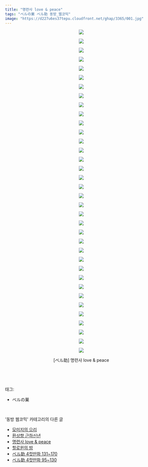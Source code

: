 ```yaml
---
title: "명련사 love & peace"
tags: "ベルの巣 ベル助 동방_웹코믹"
image: "https://d227u6es37tepu.cloudfront.net/ghap/3365/001.jpg"
---
```

<div class="article">
<p style="text-align: center; clear: none; float: none;"><img src="{{ site.imgserver6 }}/ghap/3365/001.jpg"/></p>
<p style="text-align: center; clear: none; float: none;"><img src="{{ site.imgserver6 }}/ghap/3365/002.jpg"/></p>
<p style="text-align: center; clear: none; float: none;"><img src="{{ site.imgserver6 }}/ghap/3365/003.jpg"/></p>
<p style="text-align: center; clear: none; float: none;"><img src="{{ site.imgserver6 }}/ghap/3365/004.jpg"/></p>
<p style="text-align: center; clear: none; float: none;"><img src="{{ site.imgserver6 }}/ghap/3365/005.jpg"/></p>
<p style="text-align: center; clear: none; float: none;"><img src="{{ site.imgserver6 }}/ghap/3365/006.jpg"/></p>
<p style="text-align: center; clear: none; float: none;"><img src="{{ site.imgserver6 }}/ghap/3365/007.jpg"/></p>
<p style="text-align: center; clear: none; float: none;"><img src="{{ site.imgserver6 }}/ghap/3365/008.jpg"/></p>
<p style="text-align: center; clear: none; float: none;"><img src="{{ site.imgserver6 }}/ghap/3365/009.jpg"/></p>
<p style="text-align: center; clear: none; float: none;"><img src="{{ site.imgserver6 }}/ghap/3365/010.jpg"/></p>
<p style="text-align: center; clear: none; float: none;"><img src="{{ site.imgserver6 }}/ghap/3365/011.jpg"/></p>
<p style="text-align: center; clear: none; float: none;"><img src="{{ site.imgserver6 }}/ghap/3365/012.jpg"/></p>
<p style="text-align: center; clear: none; float: none;"><img src="{{ site.imgserver6 }}/ghap/3365/013.jpg"/></p>
<p style="text-align: center; clear: none; float: none;"><img src="{{ site.imgserver6 }}/ghap/3365/014.jpg"/></p>
<p style="text-align: center; clear: none; float: none;"><img src="{{ site.imgserver6 }}/ghap/3365/015.jpg"/></p>
<p style="text-align: center; clear: none; float: none;"><img src="{{ site.imgserver6 }}/ghap/3365/016.jpg"/></p>
<p style="text-align: center; clear: none; float: none;"><img src="{{ site.imgserver6 }}/ghap/3365/017.jpg"/></p>
<p style="text-align: center; clear: none; float: none;"><img src="{{ site.imgserver6 }}/ghap/3365/018.jpg"/></p>
<p style="text-align: center; clear: none; float: none;"><img src="{{ site.imgserver6 }}/ghap/3365/019.jpg"/></p>
<p style="text-align: center; clear: none; float: none;"><img src="{{ site.imgserver6 }}/ghap/3365/020.jpg"/></p>
<p style="text-align: center; clear: none; float: none;"><img src="{{ site.imgserver6 }}/ghap/3365/021.jpg"/></p>
<p style="text-align: center; clear: none; float: none;"><img src="{{ site.imgserver6 }}/ghap/3365/022.jpg"/></p>
<p style="text-align: center; clear: none; float: none;"><img src="{{ site.imgserver6 }}/ghap/3365/023.jpg"/></p>
<p style="text-align: center; clear: none; float: none;"><img src="{{ site.imgserver6 }}/ghap/3365/024.jpg"/></p>
<p style="text-align: center; clear: none; float: none;"><img src="{{ site.imgserver6 }}/ghap/3365/025.jpg"/></p>
<p style="text-align: center; clear: none; float: none;"><img src="{{ site.imgserver6 }}/ghap/3365/026.jpg"/></p>
<p style="text-align: center; clear: none; float: none;"><img src="{{ site.imgserver6 }}/ghap/3365/027.jpg"/></p>
<p style="text-align: center; clear: none; float: none;"><img src="{{ site.imgserver6 }}/ghap/3365/028.jpg"/></p>
<p style="text-align: center; clear: none; float: none;"><img src="{{ site.imgserver6 }}/ghap/3365/029.jpg"/></p>
<p style="text-align: center; clear: none; float: none;"><img src="{{ site.imgserver6 }}/ghap/3365/030.jpg"/></p>
<p style="text-align: center; clear: none; float: none;"><img src="{{ site.imgserver6 }}/ghap/3365/031.jpg"/></p>
<p style="text-align: center; clear: none; float: none;"><img src="{{ site.imgserver6 }}/ghap/3365/032.jpg"/></p>
<p style="text-align: center; clear: none; float: none;"><img src="{{ site.imgserver6 }}/ghap/3365/033.jpg"/></p>
<p style="text-align: center; clear: none; float: none;"><img src="{{ site.imgserver6 }}/ghap/3365/034.jpg"/></p>
<p style="text-align: center; clear: none; float: none;"><img src="{{ site.imgserver6 }}/ghap/3365/035.jpg"/></p>
<p style="text-align: center; clear: none; float: none;"><img src="{{ site.imgserver6 }}/ghap/3365/036.jpg"/></p>
<p style="text-align: center; clear: none; float: none;">[ベル助] 명련사 love &amp; peace</p>
<p><br/></p>
</div><br/>
<div class="tagTrail">
<p>태그: </p>
<ul>
<li>ベルの巣</li>
</ul>
</div><br/>
<div class="another">
<p>'동방 웹코믹' 카테고리의 다른 글</p>
<ul>
<li><a href="/ghap_3367">모미지의 으리</a></li>
<li><a href="/ghap_3366">환상향 근하신년</a></li>
<li><a href="/ghap_3365">명련사 love &amp; peace</a></li>
<li><a href="/ghap_3362">할로윈의 밤</a></li>
<li><a href="/ghap_3361">ベル助 4컷만화 131~170</a></li>
<li><a href="/ghap_3360">ベル助 4컷만화 95~130</a></li>
</ul>
</div><br/>
<div class="cb_module cb_fluid">
<div class="cb_wrt cb_profile">
</div><!-- commentList close -->
</div><br/>
